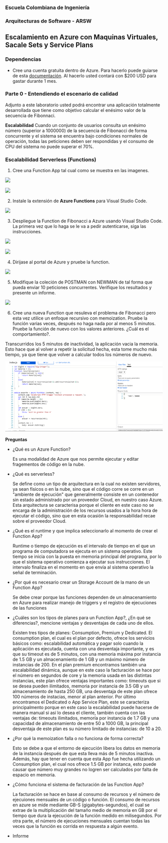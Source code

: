 ### Escuela Colombiana de Ingeniería
### Arquitecturas de Software - ARSW

## Escalamiento en Azure con Maquinas Virtuales, Sacale Sets y Service Plans

### Dependencias
* Cree una cuenta gratuita dentro de Azure. Para hacerlo puede guiarse de esta [documentación](https://azure.microsoft.com/en-us/free/search/?&ef_id=Cj0KCQiA2ITuBRDkARIsAMK9Q7MuvuTqIfK15LWfaM7bLL_QsBbC5XhJJezUbcfx-qAnfPjH568chTMaAkAsEALw_wcB:G:s&OCID=AID2000068_SEM_alOkB9ZE&MarinID=alOkB9ZE_368060503322_%2Bazure_b_c__79187603991_kwd-23159435208&lnkd=Google_Azure_Brand&dclid=CjgKEAiA2ITuBRDchty8lqPlzS4SJAC3x4k1mAxU7XNhWdOSESfffUnMNjLWcAIuikQnj3C4U8xRG_D_BwE). Al hacerlo usted contará con $200 USD para gastar durante 1 mes.

### Parte 0 - Entendiendo el escenario de calidad

Adjunto a este laboratorio usted podrá encontrar una aplicación totalmente desarrollada que tiene como objetivo calcular el enésimo valor de la secuencia de Fibonnaci.

**Escalabilidad**
Cuando un conjunto de usuarios consulta un enésimo número (superior a 1000000) de la secuencia de Fibonacci de forma concurrente y el sistema se encuentra bajo condiciones normales de operación, todas las peticiones deben ser respondidas y el consumo de CPU del sistema no puede superar el 70%.

### Escalabilidad Serverless (Functions)

1. Cree una Function App tal cual como se muestra en las  imagenes.

![](images/part3/part3-function-config.png)

![](images/part3/part3-function-configii.png)

2. Instale la extensión de **Azure Functions** para Visual Studio Code.

![](images/part3/part3-install-extension.png)

3. Despliegue la Function de Fibonacci a Azure usando Visual Studio Code. La primera vez que lo haga se le va a pedir autenticarse, siga las instrucciones.

![](images/part3/part3-deploy-function-1.png)

![](images/part3/part3-deploy-function-2.png)

4. Dirijase al portal de Azure y pruebe la function.

![](images/part3/part3-test-function.png)

5. Modifique la coleción de POSTMAN con NEWMAN de tal forma que pueda enviar 10 peticiones concurrentes. Verifique los resultados y presente un informe.

![](images/part3/Newman.png)

6. Cree una nueva Function que resuleva el problema de Fibonacci pero esta vez utilice un enfoque recursivo con memoization. Pruebe la función varias veces, después no haga nada por al menos 5 minutos. Pruebe la función de nuevo con los valores anteriores. ¿Cuál es el comportamiento?.

Transcurridos los 5 minutos de inactividad, la aplicación vacia la memoria. Esto hace que al volver a repetir la solicitud hecha, esta tome mucho más tiempo, ya que tiene que volver a calcular todos los números de nuevo.

![](images/part3/recursivo.PNG)

**Preguntas**

* ¿Qué es un Azure Function?

  Es una modalidad de Azure que nos permite ejecutar y editar fragementos de código en la nube.
  
* ¿Qué es serverless?

  Se define como un tipo de arquitectura en la cual no existen servidores, ya sean físicos o en la nube, sino que el código corre se corre en un "ambiente de ejecución" que generalmente consiste en un contenedor sin estado administrado por un proveedor Cloud, en nuestro caso Azure. Esta arquitectura se caracterisa porque el cliente en este caso no se encarga de la administración de los recursos usados a la hora hora de ejecutar el código, sino que en esta ocasión la responsabilidad recae sobre el proveedor Cloud.

* ¿Qué es el runtime y que implica seleccionarlo al momento de crear el Function App?

  Runtime o tiempo de ejecución es el intervalo de tiempo en el que un programa de computadora se ejecuta en un sistema operativo. Este tiempo se inicia con la puesta en memoria principal del programa, por lo que el sistema operativo comienza a ejecutar sus instrucciones. El intervalo finaliza en el momento en que envía al sistema operativo la señal de terminación.

  
  

* ¿Por qué es necesario crear un Storage Account de la mano de un Function App?
  
  Se debe crear porque las funciones dependen de un almacenamiento en Azure para realizar manejo de triggers y el registro de ejecuciones de las funciones
  
* ¿Cuáles son los tipos de planes para un Function App?, ¿En qué se diferencias?, mencione ventajas y desventajas de cada uno de ellos.

  Existen tres tipos de planes: Consumption, Premium y Dedicated. El consumption plan, el cual es el plan por defecto, ofrece los servicios básicos como: escalabilidad automática y pagar solo cuando la aplicación es ejecutada, cuenta con una desventaja importante, y es que su timeout es de 5 minutos, con una memoria máxima por instancia de 1.5 GB y un almacenamiento de 1 GB y un máximo número de instancias de 200. En el plan premium encontramos también una escalabilidad dinámica, aunque en este caso la facturación se hace por el número en segundos de core y la memoria usada en las distintas instancias, este plan ofrece ventajas importantes como: timeouts que si se desea pueden ilimitados, memoria por instancia de 3.5 GB y un almacenamiento de hasta 250 GB, una desventaja de este plan ofrece 100 números de instacias, menor al plan anterior. Por último encontramos el Dedicated o App Service Plan, este se caracteriza principalmento porque en este caso la escalabilidad puede hacerse de manera manual si así lo desea el cliente, también cuenta con las ventajas de: timeouts ilimitados, memoría por instancia de 1.7 GB y una capacidad de almacenamiento de entre 50 a 1000 GB, la principal desventaja de este plan es su número limitado de instancias: de 10 a 20.

* ¿Por qué la memoization falla o no funciona de forma correcta?

  Esto se debe a que el entorno de ejecución libera los datos en memoria de la instancia después de que esta lleva más de 5 minutos inactiva. Además, hay que tener en cuenta que esta App fue hecha utilizando un Consumption plan, el cual nos ofrece 1.5 GB por instanca, esto puede causar que número muy grandes no logren ser calculados por falta de espacio en memoria.  
  
* ¿Cómo funciona el sistema de facturación de las Function App?

  La facturación se hace en base al consumo de recursos y el número de ejecuiones mensuales de un código o función. El consumo de recursos en azure se mide mediante GB-S (gigabytes-segundos), el cual se extrae de la multiplicación del tamaño medio de memoria en GB por el tiempo que dura la ejecución de la función medido en milisegundos. Por otra parte, el número de ejecuciones mensuales cuentan todas las veces que la función es corrida en respuesta a algún evento.

* Informe
